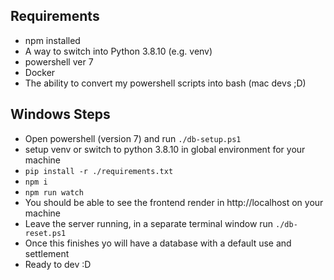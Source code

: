 ## Requirements
- npm installed
- A way to switch into Python 3.8.10 (e.g. venv)
- powershell ver 7
- Docker
- The ability to convert my powershell scripts into bash (mac devs ;D)

## Windows Steps
- Open powershell (version 7) and run `./db-setup.ps1`
- setup venv or switch to python 3.8.10 in global environment for your machine
- `pip install -r ./requirements.txt`
- `npm i`
- `npm run watch`
- You should be able to see the frontend render in http://localhost on your machine
- Leave the server running, in a separate terminal window run `./db-reset.ps1`
- Once this finishes yo will have a database with a default use and settlement
- Ready to dev :D
